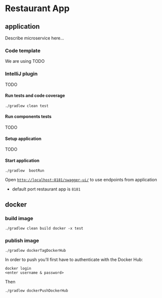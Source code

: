 # Restaurant App

## application

Describe microservice here...

### Code template

We are using
TODO

### IntelliJ plugin
TODO

#### Run tests and code coverage
```
./gradlew clean test
```

#### Run components tests
TODO

#### Setup application
TODO

#### Start application
```
./gradlew  bootRun
```

Open [`http://localhost:8181/swagger-ui/`](http://localhost:8081/swagger-ui/) to use endpoints from application

* default port restaurant app is `8181`

## docker

### build image
```
./gradlew clean build docker -x test
```

### publish image
```
./gradlew dockerTagDockerHub
```
In order to push you’ll first have to authenticate with the Docker Hub:
```
docker login
<enter username & password>
``` 
Then
```
./gradlew dockerPushDockerHub
```